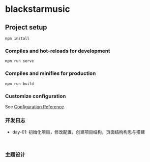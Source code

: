# blackstarmusic

## Project setup
```
npm install
```

### Compiles and hot-reloads for development
```
npm run serve
```

### Compiles and minifies for production
```
npm run build
```

### Customize configuration
See [Configuration Reference](https://cli.vuejs.org/config/).


### 开发日志

- day-01: 初始化项目，修改配置，创建项目结构，页面结构构思与搭建

```


```


### 主题设计

```css

```